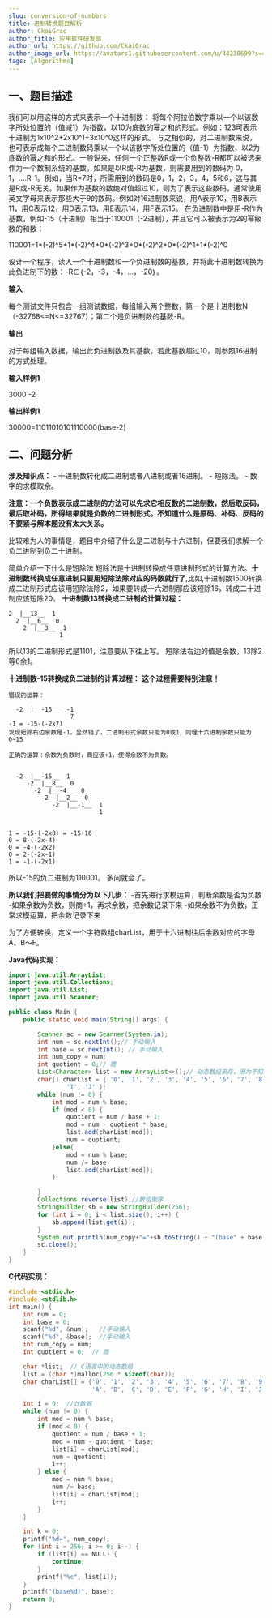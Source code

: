 ```yaml
---
slug: conversion-of-numbers
title: 进制转换题目解析
author: CkaiGrac
author_title: 应用软件研发部
author_url: https://github.com/CkaiGrac
author_image_url: https://avatars1.githubusercontent.com/u/44230699?s=460&v=4
tags: [Algorithms]
---
```


## 一、题目描述

我们可以用这样的方式来表示一个十进制数：
将每个阿拉伯数字乘以一个以该数字所处位置的（值减1）为指数，以10为底数的幂之和的形式。例如：123可表示十进制为1x10^2+2x10^1+3x10^0这样的形式。
与之相似的，对二进制数来说，也可表示成每个二进制数码乘以一个以该数字所处位置的（值-1）为指数，以2为底数的幂之和的形式。一般说来，任何一个正整数R或一个负整数-R都可以被选来作为一个数制系统的基数。如果是以R或-R为基数，则需要用到的数码为
0，1，….R-1。例如，当R=7时，所需用到的数码是0，1，2，3，4，5和6，这与其是R或-R无关。如果作为基数的数绝对值超过10，则为了表示这些数码，通常使用英文字母来表示那些大于9的数码。例如对16进制数来说，用A表示10，用B表示11，用C表示12，用D表示13，用E表示14，用F表示15。
在负进制数中是用-R作为基数，例如-15（十进制）相当于110001（-2进制），并且它可以被表示为2的幂级数的和数：

<!-- truncate -->

110001=1*(-2)^5+1*(-2)^4+0\*(-2)^3+0\*(-2)^2+0\*(-2)^1+1\*(-2)^0

设计一个程序，读入一个十进制数和一个负进制数的基数，并将此十进制数转换为此负进制下的数：-R∈｛-2，-3，-4，…，-20｝。

**输入**

每个测试文件只包含一组测试数据，每组输入两个整数，第一个是十进制数N（-32768\<=N\<=32767）；第二个是负进制数的基数-R。

**输出**

对于每组输入数据，输出此负进制数及其基数，若此基数超过10，则参照16进制的方式处理。

**输入样例1**

3000 -2

**输出样例1**

30000=11011010101110000(base-2)

## 二、问题分析

**涉及知识点：** - 十进制数转化成二进制或者八进制或者16进制。 - 短除法。 - 数字的求模取余。

**注意：一个负数表示成二进制的方法可以先求它相反数的二进制数，然后取反码，最后取补码，所得结果就是负数的二进制形式。不知道什么是原码、补码、反码的不要紧与解本题没有太大关系。**

比较难为人的事情是，题目中介绍了什么是二进制与十六进制，但要我们求解一个负二进制到负二十进制。

简单介绍一下什么是短除法
短除法是十进制转换成任意进制形式的计算方法。**十进制数转换成任意进制只要用短除法除对应的码数就行了**,比如,十进制数1500转换成二进制形式应该用短除法除2，如果要转成十六进制那应该短除16，转成二十进制应该短除20。
**十进制数13转换成二进制的计算过程：**

    2  |__13__  1
      2  |__6__  0
        2  |__3__  1
                  1

所以13的二进制形式是1101，注意要从下往上写。 短除法右边的值是余数，13除2等6余1。

**十进制数-15转换成负二进制的计算过程：** **这个过程需要特别注意！**

    错误的运算：

      -2  |__-15__  -1
                     7
    -1 = -15-(-2x7)
    发现短除右边余数是-1，显然错了，二进制形式余数只能为0或1，同理十六进制余数只能为0~15

    正确的运算：余数为负数时，商应该+1，使得余数不为负数。


      -2  |__-15__  1
         -2  |__8__  0
           -2  |__-4__  0
             -2  |__2__  0
                -2  |__-1__  1
                             1


    1 = -15-(-2x8) = -15+16
    0 = 8-(-2x-4)
    0 = -4-(-2x2)
    0 = 2-(-2x-1)
    1 = -1-(-2x1)

所以-15的负二进制为110001。 多问就会了。

**所以我们把要做的事情分为以下几步：** -首先进行求模运算，判断余数是否为负数 -如果余数为负数，则商+1，再求余数，把余数记录下来
-如果余数不为负数，正常求模运算，把余数记录下来

为了方便转换，定义一个字符数组charList，用于十六进制往后余数对应的字母A、B～F。

**Java代码实现：**

``` java
import java.util.ArrayList;
import java.util.Collections;
import java.util.List;
import java.util.Scanner;

public class Main {
    public static void main(String[] args) {

        Scanner sc = new Scanner(System.in);
        int num = sc.nextInt();// 手动输入
        int base = sc.nextInt(); // 手动输入
        int num_copy = num;
        int quotient = 0;// 商
        List<Character> list = new ArrayList<>();// 动态数组来存，因为不知道转换后有几位
        char[] charList = { '0', '1', '2', '3', '4', '5', '6', '7', '8', '9', 'A', 'B', 'C', 'D', 'E', 'F', 'G', 'H',
                'I', 'J' };
        while (num != 0) {
            int mod = num % base;
            if (mod < 0) {
                quotient = num / base + 1;
                mod = num - quotient * base;
                list.add(charList[mod]);
                num = quotient;
            }else{
                mod = num % base;
                num /= base;
                list.add(charList[mod]);
            }

        }
        Collections.reverse(list);//数组倒序
        StringBuilder sb = new StringBuilder(256);
        for (int i = 0; i < list.size(); i++) {
            sb.append(list.get(i));
        }
        System.out.println(num_copy+"="+sb.toString() + "(base" + base + ")");
        sc.close();
    }
}
```

**C代码实现：**

``` cpp
#include <stdio.h>
#include <stdlib.h>
int main() {
    int num = 0;
    int base = 0;
    scanf("%d", &num);   //手动输入
    scanf("%d", &base);  //手动输入
    int num_copy = num;
    int quotient = 0;  // 商

    char *list;  // C语言中的动态数组
    list = (char *)malloc(256 * sizeof(char));
    char charList[] = {'0', '1', '2', '3', '4', '5', '6', '7', '8', '9',
                       'A', 'B', 'C', 'D', 'E', 'F', 'G', 'H', 'I', 'J'};

    int i = 0;  //计数器
    while (num != 0) {
        int mod = num % base;
        if (mod < 0) {
            quotient = num / base + 1;
            mod = num - quotient * base;
            list[i] = charList[mod];
            num = quotient;
            i++;
        } else {
            mod = num % base;
            num /= base;
            list[i] = charList[mod];
            i++;
        }
    }

    int k = 0;
    printf("%d=", num_copy);
    for (int i = 256; i >= 0; i--) {
        if (list[i] == NULL) {
            continue;
        }
        printf("%c", list[i]);
    }
    printf("(base%d)", base);
    return 0;
}
```